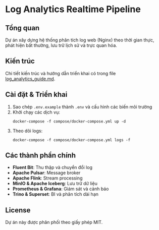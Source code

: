 # Log Analytics Realtime Pipeline

## Tổng quan

Dự án xây dựng hệ thống phân tích log web (Nginx) theo thời gian thực, phát hiện bất thường, lưu trữ lịch sử và trực quan hóa.

## Kiến trúc

Chi tiết kiến trúc và hướng dẫn triển khai có trong file [log_analytics_guide.md](log_analytics_guide.md).

## Cài đặt & Triển khai

1. Sao chép `.env.example` thành `.env` và cấu hình các biến môi trường
2. Khởi chạy các dịch vụ:
   ```
   docker-compose -f compose/docker-compose.yml up -d
   ```
3. Theo dõi logs:
   ```
   docker-compose -f compose/docker-compose.yml logs -f
   ```

## Các thành phần chính

- **Fluent Bit**: Thu thập và chuyển đổi log
- **Apache Pulsar**: Message broker
- **Apache Flink**: Stream processing
- **MinIO & Apache Iceberg**: Lưu trữ dữ liệu
- **Prometheus & Grafana**: Giám sát và cảnh báo
- **Trino & Superset**: BI và phân tích dài hạn

## License

Dự án này được phân phối theo giấy phép MIT.
